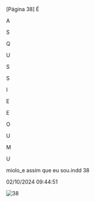 [Página 38]
É

A

S

Q

U

S

S

I

E

E

O

U

M

U

miolo_e assim que eu sou.indd 38

02/10/2024 09:44:51

![38](./img/page_38-01.jpg)
